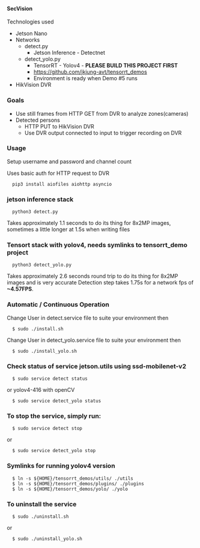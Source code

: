#### SecVision

Technologies used
 
 - Jetson Nano 
 - Networks
   - detect.py
     - Jetson Inference - Detectnet 
   - detect_yolo.py
     - TensorRT - Yolov4 - **PLEASE BUILD THIS PROJECT FIRST** 
     - https://github.com/jkjung-avt/tensorrt_demos
     - Environment is ready when Demo #5 runs  
 - HikVision DVR

### Goals

 - Use still frames from HTTP GET from DVR to analyze zones(cameras)
 - Detected persons
   - HTTP PUT to HikVision DVR
   - Use DVR output connected to input to trigger recording on DVR
 
 ### Usage

   Setup username and password and channel count
   
   Uses basic auth for HTTP request to DVR
   
      pip3 install aiofiles aiohttp asyncio

   ### jetson inference stack 

      python3 detect.py

   Takes approximately 1.1 seconds to do its thing for 8x2MP images, sometimes a little longer at 1.5s when writing files
   
   ### Tensort stack with yolov4, needs symlinks to tensorrt_demo project

      python3 detect_yolo.py

   Takes approximately 2.6 seconds round trip to do its thing for 8x2MP images and is very accurate
   Detection step takes 1.75s for a network fps of **~4.57FPS**.

   ### Automatic / Continuous Operation
   
   Change User in detect.service file to suite your environment then 

      $ sudo ./install.sh
    
   Change User in detect_yolo.service file to suite your environment then 

      $ sudo ./install_yolo.sh

   ### Check status of service jetson.utils using ssd-mobilenet-v2

      $ sudo service detect status

   or yolov4-416 with openCV

      $ sudo service detect_yolo status
     
   ### To stop the service, simply run:

      $ sudo service detect stop

   or

      $ sudo service detect_yolo stop

   ### Symlinks for running yolov4 version

      $ ln -s ${HOME}/tensorrt_demos/utils/ ./utils
      $ ln -s ${HOME}/tensorrt_demos/plugins/ ./plugins
      $ ln -s ${HOME}/tensorrt_demos/yolo/ ./yolo

   ### To uninstall the service

      $ sudo ./uninstall.sh

   or

      $ sudo ./uninstall_yolo.sh
